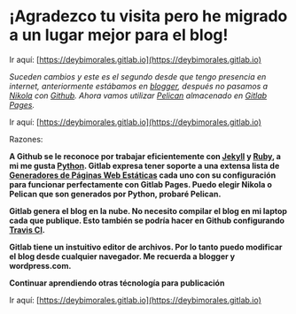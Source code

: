 # ¡Agradezco tu visita pero he migrado a un lugar mejor para el blog!

Ir aquí: [https://deybimorales.gitlab.io](https://deybimorales.gitlab.io)

*Suceden cambios y este es el segundo desde que tengo presencia en internet, anteriormente estábamos en [blogger](https://www.blogger.com/), después no pasamos a [Nikola](https://getnikola.com/) con [Github](https://pages.github.com/). Ahora vamos utilizar [Pelican](https://blog.getpelican.com/) almacenado en [Gitlab Pages](https://about.gitlab.com/stages-devops-lifecycle/pages/).*


Ir aquí: [https://deybimorales.gitlab.io](https://deybimorales.gitlab.io)


Razones: 

****A Github se le reconoce por trabajar eficientemente con [Jekyll](https://jekyllrb.com/) y [Ruby](https://www.ruby-lang.org/en/), a mi me gusta [Python](https://www.python.org). Gitlab expresa tener soporte a una extensa lista de [Generadores de Páginas Web Estáticas](https://gitlab.com/groups/pages) cada uno con su configuración para funcionar perfectamente con Gitlab Pages. Puedo elegir Nikola o Pelican que son generados por Python, probaré Pelican.****

****Gitlab genera el blog en la nube. No necesito compilar el blog en mi laptop cada que publique. Esto también se podría hacer en Github configurando [Travis CI](https://travis-ci.com).****

****Gitlab tiene un instuitivo editor de archivos. Por lo tanto puedo modificar el blog desde cualquier navegador. Me recuerda a blogger y wordpress.com.****

****Continuar aprendiendo otras técnología para publicación****

Ir aquí: [https://deybimorales.gitlab.io](https://deybimorales.gitlab.io)

